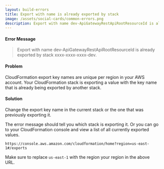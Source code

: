 ```yaml
---
layout: build-errors
title: Export with name is already exported by stack
image: /assets/social-cards/common-errors.png
description: Export with name dev-ApiGatewayRestApiRootResourceId is already exported by stack xxxx-xxxx-xxxx-dev.
---
```


#### Error Message

> Export with name dev-ApiGatewayRestApiRootResourceId is already exported by stack xxxx-xxxx-xxxx-dev.


#### Problem

CloudFormation export key names are unique per region in your AWS account. Your CloudFormation stack is exporting a value with the key name that is already being exported by another stack.

#### Solution

Change the export key name in the current stack or the one that was previously exporting it.

The error message should tell you which stack is exporting it. Or you can go to your CloudFormation console and view a list of all currently exported values.

```
https://console.aws.amazon.com/cloudformation/home?region=us-east-1#/exports
```

Make sure to replace `us-east-1` with the region your region in the above URL.
